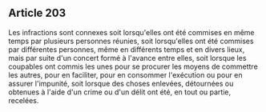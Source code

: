 Article 203
----
Les infractions sont connexes soit lorsqu'elles ont été commises en même temps
par plusieurs personnes réunies, soit lorsqu'elles ont été commises par
différentes personnes, même en différents temps et en divers lieux, mais par
suite d'un concert formé à l'avance entre elles, soit lorsque les coupables ont
commis les unes pour se procurer les moyens de commettre les autres, pour en
faciliter, pour en consommer l'exécution ou pour en assurer l'impunité, soit
lorsque des choses enlevées, détournées ou obtenues à l'aide d'un crime ou d'un
délit ont été, en tout ou partie, recelées.

